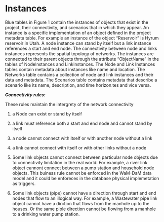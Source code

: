 Instances
=========
Blue tables in Figure 1 contain the instances of objects that exist in the project, their connectivity, and scenarios that in which they appear. An instance is a specific implementation of an object defined in the project metadata table. For example an instance of the object “Reservoir” is Hyrum reservoir in Utah. A node instance can stand by itself but a link instance references a start and end node. The connectivity between node and links instances represents the spatial topology of networks. The instances are connected to their parent objects through the attribute “ObjectName” in the tables of NodeInstances and LinkInstances. The Node and Link Instances tables contain metadata about instances like name and location. The Networks table contains a collection of node and link instances and their data and metadata. The Scenarios table contains metadata that describe a scenario like its name, description, and time horizon.tes and vice versa. 


***Connectivity rules:***<p>
These rules maintain the intergrety of the network connectivity <p>
1. a Node can exist or stand by itself <p>
2. a link must reference both a start and end node and cannot stand by itself <p>
3. a node cannot connect with itself or with another node without a link <p>
4. a link cannot connect with itself or with other links without a node <p>
5. Some link objects cannot connect between particular node objects due to connectivity limitation in the real world. For example, a river link object cannont connect between a pump station and household node objects. This buiness rule cannot be enforced in the WaM-DaM data model and it could be enforeces in the database physical implemetation as triggers. <p>
6. Some link objects (pipe) cannot have a direction through start and end nodes that flow to an illogical way. For example, a Wastewater pipe link object cannot have a dirction that flows from the manhole up to the houses. Or the same piple direction cannot be flowing from a manhole to a drinking water pump station. 


